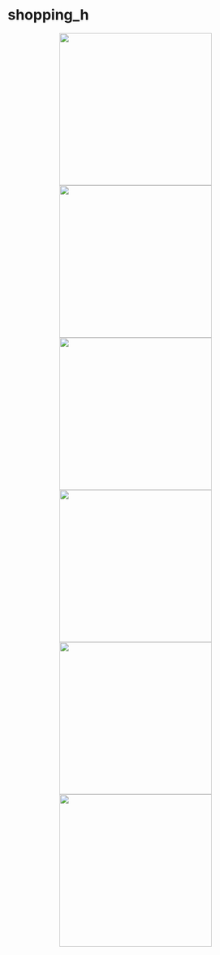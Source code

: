 # shopping_h

<p align="center">
  <img src="https://github.com/user-attachments/assets/d7c17ce7-07d0-4c17-aa69-e86a43a59f0c" width="300">
  <img src="https://github.com/user-attachments/assets/af59406b-955a-4903-a84d-f925d86b4501" width="300">
  <img src="https://github.com/user-attachments/assets/3eaed3b1-1df0-4eff-9fb8-175324b30d24" width="300">
  <img src="https://github.com/user-attachments/assets/c53eded0-8a3c-4aa8-aafb-daf01869ffeb" width="300">
  <img src="https://github.com/user-attachments/assets/dbf35aab-6df5-4585-b4d2-ec9f3924705f" width="300">
  <img src="https://github.com/user-attachments/assets/0fba5e7b-476e-475f-8c33-83fa153023e0" width="300">
</p>
